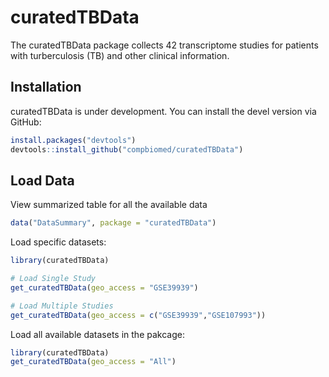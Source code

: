 # curatedTBData

The curatedTBData package collects 42 transcriptome studies for patients with turberculosis (TB) and other clinical information.

## Installation

curatedTBData is under development. You can install the devel version via
GitHub:

``` r
install.packages("devtools")
devtools::install_github("compbiomed/curatedTBData")
```


## Load Data

View summarized table for all the available data
``` r
data("DataSummary", package = "curatedTBData")
```

Load specific datasets:

``` r
library(curatedTBData)

# Load Single Study
get_curatedTBData(geo_access = "GSE39939")

# Load Multiple Studies
get_curatedTBData(geo_access = c("GSE39939","GSE107993"))
```

Load all available datasets in the pakcage:

``` r
library(curatedTBData)
get_curatedTBData(geo_access = "All")
```
